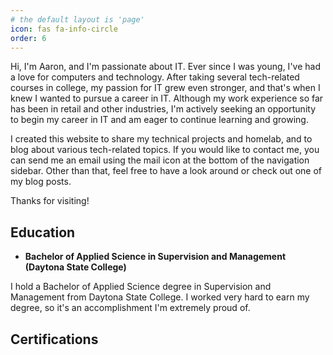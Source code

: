 ```yaml
---
# the default layout is 'page'
icon: fas fa-info-circle
order: 6
---
```


Hi, I'm Aaron, and I'm passionate about IT. Ever since I was young, I've had a love for computers and technology. After taking several tech-related courses in college, my passion for IT grew even stronger, and that's when I knew I wanted to pursue a career in IT. Although my work experience so far has been in retail and other industries, I'm actively seeking an opportunity to begin my career in IT and am eager to continue learning and growing.

I created this website to share my technical projects and homelab, and to blog about various tech-related topics. If you would like to contact me, you can send me an email using the mail icon at the bottom of the navigation sidebar. Other than that, feel free to have a look around or check out one of my blog posts.

Thanks for visiting!

## Education
* **Bachelor of Applied Science in Supervision and Management (Daytona State College)**

I hold a Bachelor of Applied Science degree in Supervision and Management from Daytona State College. I worked very hard to earn my degree, so it's an accomplishment I'm extremely proud of.

## Certifications